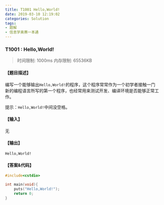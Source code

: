 ```yaml
---
title: T1001 Hello,World!
date: 2019-03-10 12:19:02
categories: Solution
tags:
- 题解
- 信息学奥赛一本通
---
```


### T1001 : Hello,World!

> 时间限制: $1000 \text{ms}$ 内存限制: $65536 \text{KB}$

<!-- more -->

#### 【题目描述】

编写一个能够输出`Hello,World!`的程序，这个程序常常作为一个初学者接触一门新的编程语言所写的第一个程序，也经常用来测试开发、编译环境是否能够正常工作。

提示：`Hello,World!`中间没空格。

#### 【输入】

无

#### 【输出】

`Hello,World!`

#### 【答案&代码】

```cpp
#include<cstdio>

int main(void){
	puts("Hello,World!");
	return 0;
}
```
